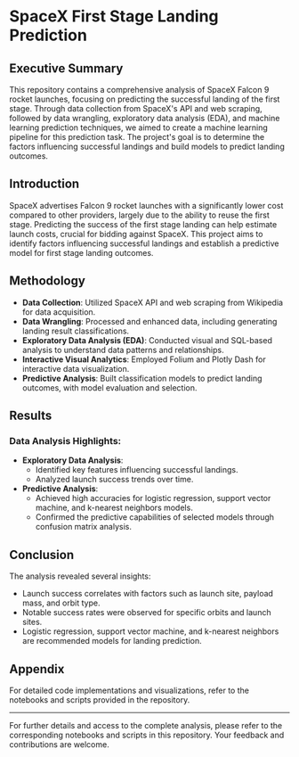 # SpaceX First Stage Landing Prediction

## Executive Summary

This repository contains a comprehensive analysis of SpaceX Falcon 9 rocket launches, focusing on predicting the successful landing of the first stage. Through data collection from SpaceX's API and web scraping, followed by data wrangling, exploratory data analysis (EDA), and machine learning prediction techniques, we aimed to create a machine learning pipeline for this prediction task. The project's goal is to determine the factors influencing successful landings and build models to predict landing outcomes.

## Introduction

SpaceX advertises Falcon 9 rocket launches with a significantly lower cost compared to other providers, largely due to the ability to reuse the first stage. Predicting the success of the first stage landing can help estimate launch costs, crucial for bidding against SpaceX. This project aims to identify factors influencing successful landings and establish a predictive model for first stage landing outcomes.

## Methodology

- **Data Collection**: Utilized SpaceX API and web scraping from Wikipedia for data acquisition.
- **Data Wrangling**: Processed and enhanced data, including generating landing result classifications.
- **Exploratory Data Analysis (EDA)**: Conducted visual and SQL-based analysis to understand data patterns and relationships.
- **Interactive Visual Analytics**: Employed Folium and Plotly Dash for interactive data visualization.
- **Predictive Analysis**: Built classification models to predict landing outcomes, with model evaluation and selection.

## Results

### Data Analysis Highlights:

- **Exploratory Data Analysis**:
  - Identified key features influencing successful landings.
  - Analyzed launch success trends over time.
- **Predictive Analysis**:
  - Achieved high accuracies for logistic regression, support vector machine, and k-nearest neighbors models.
  - Confirmed the predictive capabilities of selected models through confusion matrix analysis.

## Conclusion

The analysis revealed several insights:
- Launch success correlates with factors such as launch site, payload mass, and orbit type.
- Notable success rates were observed for specific orbits and launch sites.
- Logistic regression, support vector machine, and k-nearest neighbors are recommended models for landing prediction.

## Appendix

For detailed code implementations and visualizations, refer to the notebooks and scripts provided in the repository.

---
For further details and access to the complete analysis, please refer to the corresponding notebooks and scripts in this repository. Your feedback and contributions are welcome.
